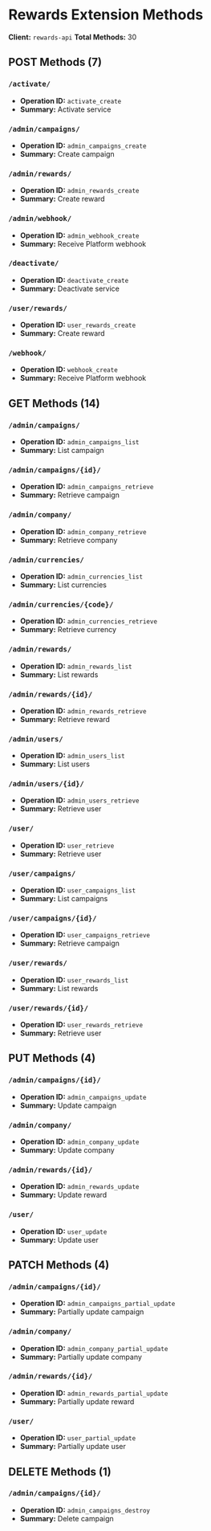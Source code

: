 # Rewards Extension Methods

**Client:** `rewards-api`
**Total Methods:** 30

## POST Methods (7)

### `/activate/`

- **Operation ID:** `activate_create`
- **Summary:** Activate service

### `/admin/campaigns/`

- **Operation ID:** `admin_campaigns_create`
- **Summary:** Create campaign

### `/admin/rewards/`

- **Operation ID:** `admin_rewards_create`
- **Summary:** Create reward

### `/admin/webhook/`

- **Operation ID:** `admin_webhook_create`
- **Summary:** Receive Platform webhook

### `/deactivate/`

- **Operation ID:** `deactivate_create`
- **Summary:** Deactivate service

### `/user/rewards/`

- **Operation ID:** `user_rewards_create`
- **Summary:** Create reward

### `/webhook/`

- **Operation ID:** `webhook_create`
- **Summary:** Receive Platform webhook

## GET Methods (14)

### `/admin/campaigns/`

- **Operation ID:** `admin_campaigns_list`
- **Summary:** List campaign

### `/admin/campaigns/{id}/`

- **Operation ID:** `admin_campaigns_retrieve`
- **Summary:** Retrieve campaign

### `/admin/company/`

- **Operation ID:** `admin_company_retrieve`
- **Summary:** Retrieve company

### `/admin/currencies/`

- **Operation ID:** `admin_currencies_list`
- **Summary:** List currencies

### `/admin/currencies/{code}/`

- **Operation ID:** `admin_currencies_retrieve`
- **Summary:** Retrieve currency

### `/admin/rewards/`

- **Operation ID:** `admin_rewards_list`
- **Summary:** List rewards

### `/admin/rewards/{id}/`

- **Operation ID:** `admin_rewards_retrieve`
- **Summary:** Retrieve reward

### `/admin/users/`

- **Operation ID:** `admin_users_list`
- **Summary:** List users

### `/admin/users/{id}/`

- **Operation ID:** `admin_users_retrieve`
- **Summary:** Retrieve user

### `/user/`

- **Operation ID:** `user_retrieve`
- **Summary:** Retrieve user

### `/user/campaigns/`

- **Operation ID:** `user_campaigns_list`
- **Summary:** List campaigns

### `/user/campaigns/{id}/`

- **Operation ID:** `user_campaigns_retrieve`
- **Summary:** Retrieve campaign

### `/user/rewards/`

- **Operation ID:** `user_rewards_list`
- **Summary:** List rewards

### `/user/rewards/{id}/`

- **Operation ID:** `user_rewards_retrieve`
- **Summary:** Retrieve user

## PUT Methods (4)

### `/admin/campaigns/{id}/`

- **Operation ID:** `admin_campaigns_update`
- **Summary:** Update campaign

### `/admin/company/`

- **Operation ID:** `admin_company_update`
- **Summary:** Update company

### `/admin/rewards/{id}/`

- **Operation ID:** `admin_rewards_update`
- **Summary:** Update reward

### `/user/`

- **Operation ID:** `user_update`
- **Summary:** Update user

## PATCH Methods (4)

### `/admin/campaigns/{id}/`

- **Operation ID:** `admin_campaigns_partial_update`
- **Summary:** Partially update campaign

### `/admin/company/`

- **Operation ID:** `admin_company_partial_update`
- **Summary:** Partially update company

### `/admin/rewards/{id}/`

- **Operation ID:** `admin_rewards_partial_update`
- **Summary:** Partially update reward

### `/user/`

- **Operation ID:** `user_partial_update`
- **Summary:** Partially update user

## DELETE Methods (1)

### `/admin/campaigns/{id}/`

- **Operation ID:** `admin_campaigns_destroy`
- **Summary:** Delete campaign

